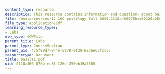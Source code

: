 ```yaml
---
content_type: resource
description: This resource contains information and questions about basalts.
file: /media/courses/12-109-petrology-fall-2005/2118a466075bec80126e250eb19a7565_basalt1.pdf
file_type: application/pdf
learning_resource_types:
- Labs
ocw_type: OCWFile
parent_title: Labs
parent_type: CourseSection
parent_uid: 475f89d7-044b-5978-ef28-6936e65fcc57
resourcetype: Document
title: basalt1.pdf
uid: 2118a466-075b-ec80-126e-250eb19a7565
---
```

